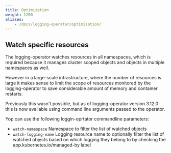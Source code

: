 ```yaml
---
title: Optimization
weight: 1200
aliases:
    - /docs/logging-operator/optimization/
---
```


## Watch specific resources

The logging-operator watches resources in all namespaces, which is required because it manages cluster scoped objects and objects in multiple namespaces as well.

However in a large-scale infrastructure, where the number of resources is large it makes sense to limit the scope of resources monitored by the logging-operator to save considerable amount of memory and container restarts.

Previously this wasn't possible, but as of logging-operator version 3.12.0 this is now available using command line arguments passed to the operator.

Yop can use the following loggin-oprtator commandline parameters:

- `watch-namespace` Namespace to filter the list of watched objects
- `watch-logging-name` Logging resource name to optionally filter the list of watched objects based on which logging they belong to by checking the app.kubernetes.io/managed-by label

